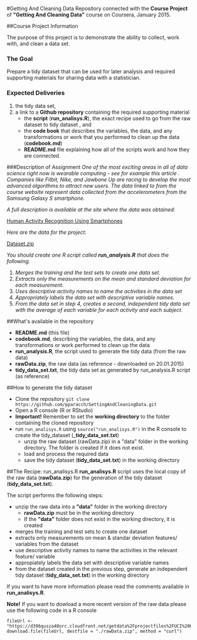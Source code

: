 #Getting And Cleaning Data
Repository connected with the __Course Project__ of __"Getting And Cleaning Data"__ course on Coursera, January 2015.

##Course Project Information

The purpose of this project is to demonstrate the ability to collect, work with, and clean a data set.

### The Goal

Prepare a tidy dataset that can be used for later analysis and required supporting materials for sharing data with a statistician.

### Expected Deliveries

1. the tidy data set, 
2. a link to a __Github repository__ containing the required supporting material 
	* the __script__ (__run_analisys.R__), the exact recipe used to go from the raw dataset to tidy dataset  , and
	* the __code book__ that describes the variables, the data, and any transformations or work that you performed to clean up the data (__codebook.md__)
	* __README.md__ file explaining how all of the scripts work and how they are connected.

###Description of Assignment
*One of the most exciting areas in all of data science right now is wearable computing - see for example this article . Companies like Fitbit, Nike, and Jawbone Up are racing to develop the most advanced algorithms to attract new users. The data linked to from the course website represent data collected from the accelerometers from the Samsung Galaxy S smartphone.*

*A full description is available at the site where the data was obtained:*

[Human Activity Recognition Using Smartphones](http://archive.ics.uci.edu/ml/datasets/Human+Activity+Recognition+Using+Smartphones) 

*Here are the data for the project:*

[Dataset.zip](https://d396qusza40orc.cloudfront.net/getdata%2Fprojectfiles%2FUCI%20HAR%20Dataset.zip)

*You should create one R script called __run_analysis.R__ that does the following.*

1. *Merges the training and the test sets to create one data set.*
2. *Extracts only the measurements on the mean and standard deviation for each measurement.* 
3. *Uses descriptive activity names to name the activities in the data set*
4. *Appropriately labels the data set with descriptive variable names.* 
5. *From the data set in step 4, creates a second, independent tidy data set with the average of each variable for each activity and each subject.*

##What's available in the repository
* __README.md__ (this file)
* __codebook.md__, describing the variables, the data, and any transformations or work performed to clean up the data 
* __run_analysis.R__, the script used to generate the tidy data (from the raw data)
* __rawData.zip__, the raw data (as reference - downloaded on 20.01.2015)
* __tidy\_data\_set.txt__, the tidy data set as generated by run_analysis.R script (as reference)

##How to generate the tidy dataset
* Clone the repository `git clone https://github.com/pparacch/GettingAndCleaningData.git`
* Open a R console (R or RStudio)
* __Important!__ Remember to set the __working directory__ to the folder containing the cloned repository
* run `run_analisys.R` using `source("run_analisys.R")` in the R console to create the tidy_dataset (___tidy\_data\_set.txt__)
	* unzip the raw dataset (rawData.zip) in a "data" folder in the working directory. The folder is created if it does not exist.
	* load and process the required data
	* save the tidy dataset (__tidy\_data\_set.txt__) in the working directory

##The Recipe: run_analisys.R
__run_analisys.R__ script uses the local copy of the raw data (__rawData.zip__) for the generation of the tidy dataset (__tidy\_data\_set.txt__).

The script performs the following steps:

* unzip the raw data into a __"data"__ folder in the working directory
	* __rawData.zip__ must be in the working directory
	* If the __"data"__ folder does not exist in the working directory, it is created
* merges the training and test sets to create one dataset
* extracts only measurements on mean & standar deviation features/ variables from the dataset
* use descriptive activity names to name the activities in the relevant feature/ variable
* appropiately labels the data set with descriptive variable names
* from the dataset created in the previous step, generate an independent tidy dataset (__tidy\_data\_set.txt__) in the working directory

If you want to have more information  please read the comments available in __run_analisys.R__.

__Note!__ If you want to dowload a more recent version of the raw data please use the following code in a R console
	
	fileUrl <- "https://d396qusza40orc.cloudfront.net/getdata%2Fprojectfiles%2FUCI%20HAR%20Dataset.zip"
	download.file(fileUrl, destfile = "./rawData.zip", method = "curl")


